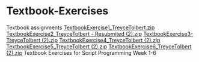 # Textbook-Exercises
Textbook assignments
[TextbookExercise1_TreyceTolbert.zip](https://github.com/treyce-tolbert/Textbook-Exercises/files/10832656/TextbookExercise1_TreyceTolbert.zip)
[TextbookExercise2_TreyceTolbert - Resubmited (2).zip](https://github.com/treyce-tolbert/Textbook-Exercises/files/10832658/TextbookExercise2_TreyceTolbert.-.Resubmited.2.zip)
[TextbookExercise3-TreyceTolbert (2).zip](https://github.com/treyce-tolbert/Textbook-Exercises/files/10832659/TextbookExercise3-TreyceTolbert.2.zip)
[TextbookExercise4_TreyceTolbert (2).zip](https://github.com/treyce-tolbert/Textbook-Exercises/files/10832660/TextbookExercise4_TreyceTolbert.2.zip)
[TextbookExercise5_TreyceTolbert (2).zip](https://github.com/treyce-tolbert/Textbook-Exercises/files/10832661/TextbookExercise5_TreyceTolbert.2.zip)
[TextbookExercise6_TreyceTolbert (2).zip](https://github.com/treyce-tolbert/Textbook-Exercises/files/10832662/TextbookExercise6_TreyceTolbert.2.zip)
Textbook Exercises for Script Programming Week 1-6
